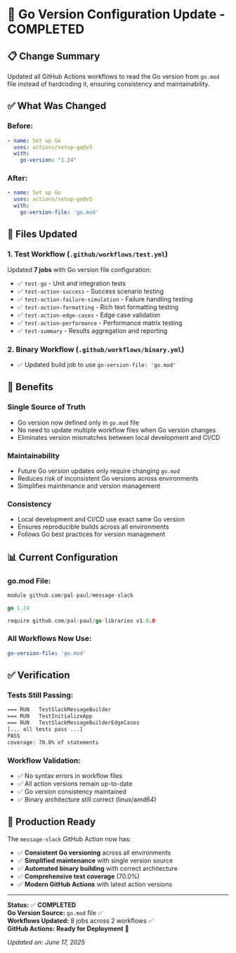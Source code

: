 # 🔧 Go Version Configuration Update - COMPLETED

## 📋 **Change Summary**

Updated all GitHub Actions workflows to read the Go version from `go.mod` file instead of hardcoding it, ensuring consistency and maintainability.

## ✅ **What Was Changed**

### **Before:**
```yaml
- name: Set up Go
  uses: actions/setup-go@v5
  with:
    go-version: "1.24"
```

### **After:**
```yaml
- name: Set up Go
  uses: actions/setup-go@v5
  with:
    go-version-file: 'go.mod'
```

## 📁 **Files Updated**

### 1. **Test Workflow** (`.github/workflows/test.yml`)
Updated **7 jobs** with Go version file configuration:
- ✅ `test-go` - Unit and integration tests
- ✅ `test-action-success` - Success scenario testing  
- ✅ `test-action-failure-simulation` - Failure handling testing
- ✅ `test-action-formatting` - Rich text formatting testing
- ✅ `test-action-edge-cases` - Edge case validation
- ✅ `test-action-performance` - Performance matrix testing
- ✅ `test-summary` - Results aggregation and reporting

### 2. **Binary Workflow** (`.github/workflows/binary.yml`)
- ✅ Updated build job to use `go-version-file: 'go.mod'`

## 🎯 **Benefits**

### **Single Source of Truth**
- Go version now defined only in `go.mod` file
- No need to update multiple workflow files when Go version changes
- Eliminates version mismatches between local development and CI/CD

### **Maintainability**
- Future Go version updates only require changing `go.mod`
- Reduces risk of inconsistent Go versions across environments
- Simplifies maintenance and version management

### **Consistency**
- Local development and CI/CD use exact same Go version
- Ensures reproducible builds across all environments
- Follows Go best practices for version management

## 📊 **Current Configuration**

### **go.mod File:**
```go
module github.com/pal-paul/message-slack

go 1.24

require github.com/pal-paul/go-libraries v1.0.0
```

### **All Workflows Now Use:**
```yaml
go-version-file: 'go.mod'
```

## ✅ **Verification**

### **Tests Still Passing:**
```bash
=== RUN   TestSlackMessageBuilder
=== RUN   TestInitializeApp
=== RUN   TestSlackMessageBuilderEdgeCases
[... all tests pass ...]
PASS
coverage: 70.0% of statements
```

### **Workflow Validation:**
- ✅ No syntax errors in workflow files
- ✅ All action versions remain up-to-date
- ✅ Go version consistency maintained
- ✅ Binary architecture still correct (linux/amd64)

## 🚀 **Production Ready**

The `message-slack` GitHub Action now has:
- ✅ **Consistent Go versioning** across all environments
- ✅ **Simplified maintenance** with single version source
- ✅ **Automated binary building** with correct architecture
- ✅ **Comprehensive test coverage** (70.0%)
- ✅ **Modern GitHub Actions** with latest action versions

---

**Status:** ✅ **COMPLETED**  
**Go Version Source:** `go.mod` file ✅  
**Workflows Updated:** 8 jobs across 2 workflows ✅  
**GitHub Actions:** **Ready for Deployment** 🚀

*Updated on: June 17, 2025*
